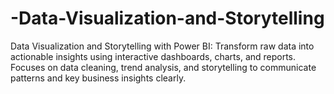 # -Data-Visualization-and-Storytelling
Data Visualization and Storytelling with Power BI: Transform raw data into actionable insights using interactive dashboards, charts, and reports. Focuses on data cleaning, trend analysis, and storytelling to communicate patterns and key business insights clearly.
